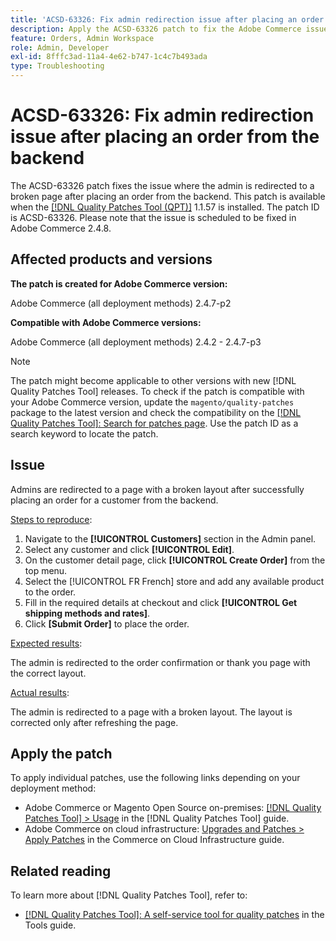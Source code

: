 ```yaml
---
title: 'ACSD-63326: Fix admin redirection issue after placing an order from the backend'
description: Apply the ACSD-63326 patch to fix the Adobe Commerce issue where the admin is redirected to a broken page after placing an order from the backend.
feature: Orders, Admin Workspace
role: Admin, Developer
exl-id: 8fffc3ad-11a4-4e62-b747-1c4c7b493ada
type: Troubleshooting
---
```

# ACSD-63326: Fix admin redirection issue after placing an order from the backend

The ACSD-63326 patch fixes the issue where the admin is redirected to a broken page after placing an order from the backend. This patch is available when the [[!DNL Quality Patches Tool (QPT)]](/help/tools/quality-patches-tool/quality-patches-tool-to-self-serve-quality-patches.md) 1.1.57 is installed. The patch ID is ACSD-63326. Please note that the issue is scheduled to be fixed in Adobe Commerce 2.4.8.

## Affected products and versions

**The patch is created for Adobe Commerce version:**

Adobe Commerce (all deployment methods)  2.4.7-p2

**Compatible with Adobe Commerce versions:**

Adobe Commerce (all deployment methods) 2.4.2 - 2.4.7-p3

>[!NOTE]
>
>The patch might become applicable to other versions with new [!DNL Quality Patches Tool] releases. To check if the patch is compatible with your Adobe Commerce version, update the `magento/quality-patches` package to the latest version and check the compatibility on the [[!DNL Quality Patches Tool]: Search for patches page](https://experienceleague.adobe.com/tools/commerce-quality-patches/index.html). Use the patch ID as a search keyword to locate the patch.

## Issue

Admins are redirected to a page with a broken layout after successfully placing an order for a customer from the backend.

<u>Steps to reproduce</u>:

1. Navigate to the **[!UICONTROL Customers]** section in the Admin panel.
1. Select any customer and click **[!UICONTROL Edit]**.
1. On the customer detail page, click **[!UICONTROL Create Order]** from the top menu.
1. Select the [!UICONTROL FR French] store and add any available product to the order.
1. Fill in the required details at checkout and click **[!UICONTROL Get shipping methods and rates]**.
1. Click **[Submit Order]** to place the order.

<u>Expected results</u>:

The admin is redirected to the order confirmation or thank you page with the correct layout.

<u>Actual results</u>:

The admin is redirected to a page with a broken layout. The layout is corrected only after refreshing the page.

## Apply the patch

To apply individual patches, use the following links depending on your deployment method:

* Adobe Commerce or Magento Open Source on-premises: [[!DNL Quality Patches Tool] > Usage](/help/tools/quality-patches-tool/usage.md) in the [!DNL Quality Patches Tool] guide.
* Adobe Commerce on cloud infrastructure: [Upgrades and Patches > Apply Patches](https://experienceleague.adobe.com/docs/commerce-cloud-service/user-guide/develop/upgrade/apply-patches.html) in the Commerce on Cloud Infrastructure guide.


## Related reading

To learn more about [!DNL Quality Patches Tool], refer to:

* [[!DNL Quality Patches Tool]: A self-service tool for quality patches](/help/tools/quality-patches-tool/quality-patches-tool-to-self-serve-quality-patches.md) in the Tools guide.

